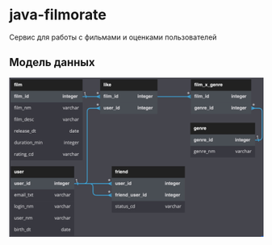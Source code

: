 # java-filmorate
Cервис для работы с фильмами и оценками пользователей

## Модель данных
![DB Model](https://github.com/greblovp/java-filmorate/blob/main/src/main/resources/db_model/filmorate.jpg)
